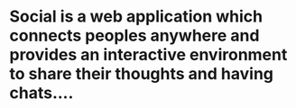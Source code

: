 # Social is a web application which connects peoples anywhere and provides an interactive environment to share their thoughts and having chats....
